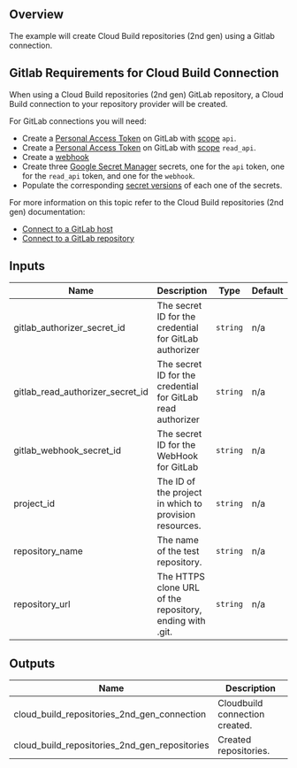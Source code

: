 ## Overview

The example will create Cloud Build repositories (2nd gen) using a Gitlab connection.

## Gitlab Requirements for Cloud Build Connection

When using a Cloud Build repositories (2nd gen) GitLab repository, a Cloud Build connection to your repository provider will be created.

For GitLab connections you will need:

- Create a [Personal Access Token](https://docs.gitlab.com/ee/user/profile/personal_access_tokens.html) on GitLab with [scope](https://docs.gitlab.com/ee/user/profile/personal_access_tokens.html#personal-access-token-scopes) `api`.
- Create a [Personal Access Token](https://docs.gitlab.com/ee/user/profile/personal_access_tokens.html) on GitLab with [scope](https://docs.gitlab.com/ee/user/profile/personal_access_tokens.html#personal-access-token-scopes) `read_api`.
- Create a [webhook](https://docs.gitlab.com/ee/user/project/integrations/webhooks.html)
- Create three [Google Secret Manager](https://cloud.google.com/secret-manager/docs/overview) secrets, one for the `api` token, one for the `read_api` token, and one for the `webhook`.
- Populate the corresponding [secret versions](https://cloud.google.com/secret-manager/docs/add-secret-version) of each one of the secrets.

For more information on this topic refer to the Cloud Build repositories (2nd gen) documentation:
- [Connect to a GitLab host](https://cloud.google.com/build/docs/automating-builds/gitlab/connect-host-gitlab)
- [Connect to a GitLab repository](https://cloud.google.com/build/docs/automating-builds/github/connect-repo-github?generation=2nd-gen)

<!-- BEGINNING OF PRE-COMMIT-TERRAFORM DOCS HOOK -->
## Inputs

| Name | Description | Type | Default | Required |
|------|-------------|------|---------|:--------:|
| gitlab\_authorizer\_secret\_id | The secret ID for the credential for GitLab authorizer | `string` | n/a | yes |
| gitlab\_read\_authorizer\_secret\_id | The secret ID for the credential for GitLab read authorizer | `string` | n/a | yes |
| gitlab\_webhook\_secret\_id | The secret ID for the WebHook for GitLab | `string` | n/a | yes |
| project\_id | The ID of the project in which to provision resources. | `string` | n/a | yes |
| repository\_name | The name of the test repository. | `string` | n/a | yes |
| repository\_url | The HTTPS clone URL of the repository, ending with .git. | `string` | n/a | yes |

## Outputs

| Name | Description |
|------|-------------|
| cloud\_build\_repositories\_2nd\_gen\_connection | Cloudbuild connection created. |
| cloud\_build\_repositories\_2nd\_gen\_repositories | Created repositories. |

<!-- END OF PRE-COMMIT-TERRAFORM DOCS HOOK -->
